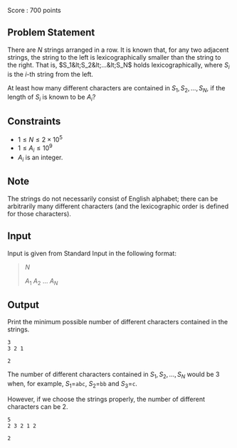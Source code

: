Score : $700$ points

## Problem Statement

There are $N$ strings arranged in a row.
It is known that, for any two adjacent strings, the string to the left is lexicographically smaller than the string to the right.
That is, $S_1&lt;S_2&lt;...&lt;S_N$ holds lexicographically, where $S_i$ is the $i$-th string from the left.

At least how many different characters are contained in $S_1,S_2,...,S_N$, if the length of $S_i$ is known to be $A_i$?

## Constraints

- $1 \leq N \leq 2\times 10^5$
- $1 \leq A_i \leq 10^9$
- $A_i$ is an integer.

## Note

The strings do not necessarily consist of English alphabet; there can be arbitrarily many different characters (and the lexicographic order is defined for those characters).

## Input

Input is given from Standard Input in the following format:

> $N$
> 
> $A_1$ $A_2$ $...$ $A_N$

## Output

Print the minimum possible number of different characters contained in the strings.

```input1
3
3 2 1
```

```output1
2
```

The number of different characters contained in $S_1,S_2,...,S_N$ would be $3$ when, for example, $S_1=$`abc`, $S_2=$`bb` and $S_3=$`c`.

However, if we choose the strings properly, the number of different characters can be $2$.

```input2
5
2 3 2 1 2
```

```output2
2
```